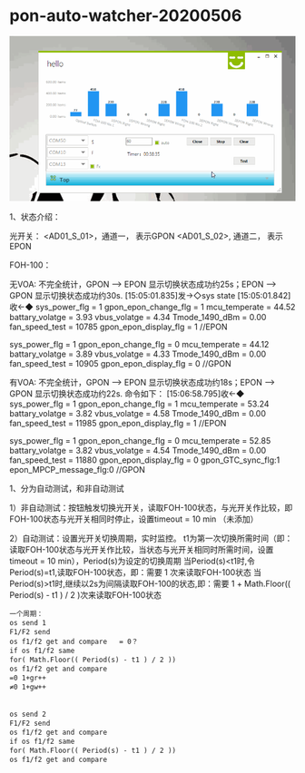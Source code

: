 # pon-auto-watcher-20200506

![监测过程](https://github.com/FriedrichWilhelmNietzsche/pon-auto-watcher-20200506/blob/master/123124.gif)


1、状态介绍：

光开关：
<AD01_S_01>，通道一， 表示GPON
<AD01_S_02>, 通道二， 表示EPON

FOH-100：

无VOA:
不完全统计，GPON --> EPON 显示切换状态成功约25s；EPON --> GPON 显示切换状态成功约30s.
[15:05:01.835]发→◇sys state
[15:05:01.842]收←◆
sys_power_flg = 1
gpon_epon_change_flg = 1
mcu_temperate = 44.52
battary_volatge = 3.93
vbus_volatge = 4.34
Tmode_1490_dBm = 0.00
fan_speed_test = 10785
gpon_epon_display_flg = 1    //EPON


sys_power_flg = 1
gpon_epon_change_flg = 0
mcu_temperate = 44.12
battary_volatge = 3.89
vbus_volatge = 4.33
Tmode_1490_dBm = 0.00
fan_speed_test = 10905
gpon_epon_display_flg = 0   //GPON


有VOA:
不完全统计，GPON --> EPON 显示切换状态成功约18s；EPON --> GPON 显示切换状态成功约22s.
命令如下：
[15:06:58.795]收←◆
sys_power_flg = 1
gpon_epon_change_flg = 1
mcu_temperate = 53.24
battary_volatge = 3.82
vbus_volatge = 4.58
Tmode_1490_dBm = 0.00
fan_speed_test = 11985
gpon_epon_display_flg = 1   //EPON


sys_power_flg = 1
gpon_epon_change_flg = 0
mcu_temperate = 52.85
battary_volatge = 3.82
vbus_volatge = 4.54
Tmode_1490_dBm = 0.00
fan_speed_test = 11880
gpon_epon_display_flg = 0
gpon_GTC_sync_flg:1
epon_MPCP_message_flg:0   //GPON


1、分为自动测试，和非自动测试


1）非自动测试：按钮触发切换光开关，读取FOH-100状态，与光开关作比较，即FOH-100状态与光开关相同时停止，设置timeout = 10 min  （未添加）

2）自动测试：设置光开关切换周期，实时监控。
	t1为第一次切换所需时间（即：读取FOH-100状态与光开关作比较，当状态与光开关相同时所需时间，设置timeout = 10 min），Period(s)为设定的切换周期
	当Period(s)<t1时,令Period(s)=t1,读取FOH-100状态，即：需要 1 次来读取FOH-100状态
	当Period(s)>t1时,继续以2s为间隔读取FOH-100的状态,即：需要 1 + Math.Floor(( Period(s) - t1 ) / 2 )次来读取FOH-100状态

	一个周期：
	os send 1
	F1/F2 send
	os f1/f2 get and compare   = 0？
	if os f1/f2 same
	for( Math.Floor(( Period(s) - t1 ) / 2 ))
	os f1/f2 get and compare
	=0 1+gr++ 
	≠0 1+gw++
	

	os send 2
	F1/F2 send
	os f1/f2 get and compare
	if os f1/f2 same
	for( Math.Floor(( Period(s) - t1 ) / 2 ))
	os f1/f2 get and compare
